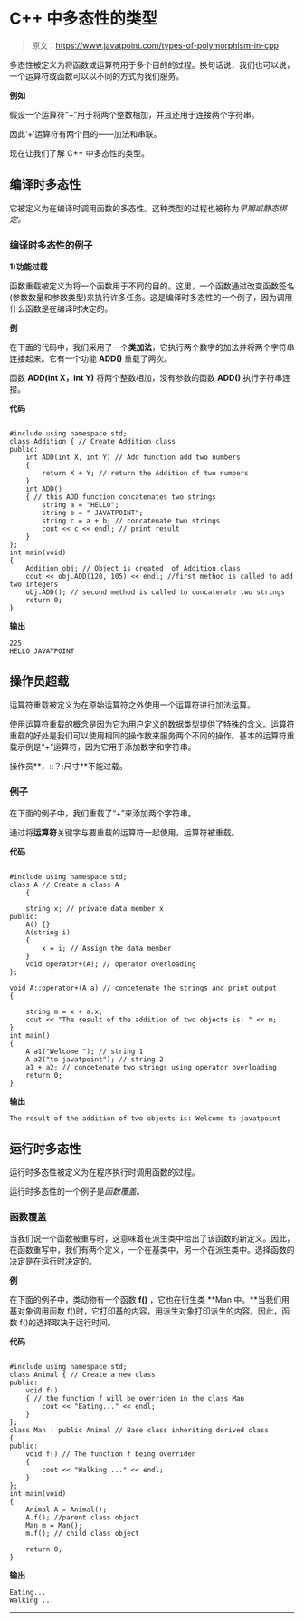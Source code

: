 # C++ 中多态性的类型

> 原文：<https://www.javatpoint.com/types-of-polymorphism-in-cpp>

多态性被定义为将函数或运算符用于多个目的的过程。换句话说，我们也可以说，一个运算符或函数可以以不同的方式为我们服务。

**例如**

假设一个运算符“+”用于将两个整数相加，并且还用于连接两个字符串。

因此‘+’运算符有两个目的——加法和串联。

现在让我们了解 C++ 中多态性的类型。

## 编译时多态性

它被定义为在编译时调用函数的多态性。这种类型的过程也被称为*早期或静态绑定。*

### 编译时多态性的例子

**1)功能过载**

函数重载被定义为将一个函数用于不同的目的。这里，一个函数通过改变函数签名(参数数量和参数类型)来执行许多任务。这是编译时多态性的一个例子，因为调用什么函数是在编译时决定的。

**例**

在下面的代码中，我们采用了一个**类加法**，它执行两个数字的加法并将两个字符串连接起来。它有一个功能 **ADD()** 重载了两次。

函数 **ADD(int X，int Y)** 将两个整数相加，没有参数的函数 **ADD()** 执行字符串连接。

**代码**

```

#include using namespace std;
class Addition { // Create Addition class
public:
    int ADD(int X, int Y) // Add function add two numbers
    {
        return X + Y; // return the Addition of two numbers
    }
    int ADD()
    { // this ADD function concatenates two strings
        string a = "HELLO";
        string b = " JAVATPOINT";
        string c = a + b; // concatenate two strings
        cout << c << endl; // print result
    }
};
int main(void)
{
    Addition obj; // Object is created  of Addition class
    cout << obj.ADD(120, 105) << endl; //first method is called to add two integers
    obj.ADD(); // second method is called to concatenate two strings
    return 0;
} 
```

**输出**

```
225
HELLO JAVATPOINT

```

## 操作员超载

运算符重载被定义为在原始运算符之外使用一个运算符进行加法运算。

使用运算符重载的概念是因为它为用户定义的数据类型提供了特殊的含义。运算符重载的好处是我们可以使用相同的操作数来服务两个不同的操作。基本的运算符重载示例是“+”运算符，因为它用于添加数字和字符串。

操作员**，::？:尺寸**不能过载。

### 例子

在下面的例子中，我们重载了“+”来添加两个字符串。

通过将**运算符**关键字与要重载的运算符一起使用，运算符被重载。

**代码**

```

#include using namespace std;
class A // Create a class A
    {

    string x; // private data member x
public:
    A() {}
    A(string i)
    {
        x = i; // Assign the data member
    }
    void operator+(A); // operator overloading
};

void A::operator+(A a) // concetenate the strings and print output
{

    string m = x + a.x;
    cout << "The result of the addition of two objects is: " << m;
}
int main()
{
    A a1("Welcome "); // string 1
    A a2("to javatpoint"); // string 2
    a1 + a2; // concetenate two strings using operator overloading
    return 0;
} 
```

**输出**

```
The result of the addition of two objects is: Welcome to javatpoint

```

## 运行时多态性

运行时多态性被定义为在程序执行时调用函数的过程。

运行时多态性的一个例子是*函数覆盖。*

### 函数覆盖

当我们说一个函数被重写时，这意味着在派生类中给出了该函数的新定义。因此，在函数重写中，我们有两个定义，一个在基类中，另一个在派生类中。选择函数的决定是在运行时决定的。

**例**

在下面的例子中，类动物有一个函数 **f()** ，它也在衍生类 **Man 中。**当我们用基对象调用函数 f()时，它打印基的内容，用派生对象打印派生的内容。因此，函数 f()的选择取决于运行时间。

**代码**

```

#include using namespace std;
class Animal { // Create a new class
public:
    void f()
    { // the function f will be overriden in the class Man
        cout << "Eating..." << endl;
    }
};
class Man : public Animal // Base class inheriting derived class
{
public:
    void f() // The function f being overriden
    {
        cout << "Walking ..." << endl;
    }
};
int main(void)
{
    Animal A = Animal();
    A.f(); //parent class object
    Man m = Man();
    m.f(); // child class object

    return 0;
} 
```

**输出**

```
Eating...
Walking ...

```

* * *
